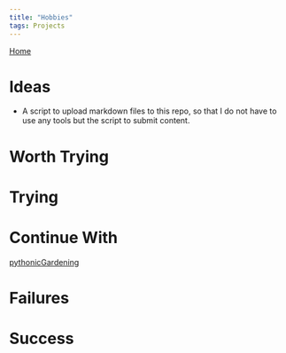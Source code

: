 ```yaml
---
title: "Hobbies"
tags: Projects
---
```

[Home](/)
# Ideas
- A script to upload markdown files to this repo, so that I do not have to use any tools but the script to submit content. 

# Worth Trying

# Trying

# Continue With
[pythonicGardening](/notes/pythonicGardening.md)

# Failures

# Success



